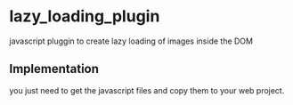 # lazy_loading_plugin
javascript pluggin to create lazy loading of images inside the DOM

## Implementation
you just need to get the javascript files and copy them to your web project.
